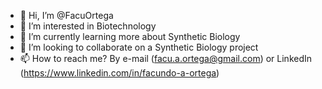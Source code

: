 - 👋 Hi, I’m @FacuOrtega
- 👀 I’m interested in Biotechnology
- 🌱 I’m currently learning more about Synthetic Biology
- 💞️ I’m looking to collaborate on a Synthetic Biology project
- 📫 How to reach me? By e-mail (facu.a.ortega@gmail.com) or LinkedIn (https://www.linkedin.com/in/facundo-a-ortega)

<!---
FacuOrtega/FacuOrtega is a ✨ special ✨ repository because its `README.md` (this file) appears on your GitHub profile.
You can click the Preview link to take a look at your changes.
--->
